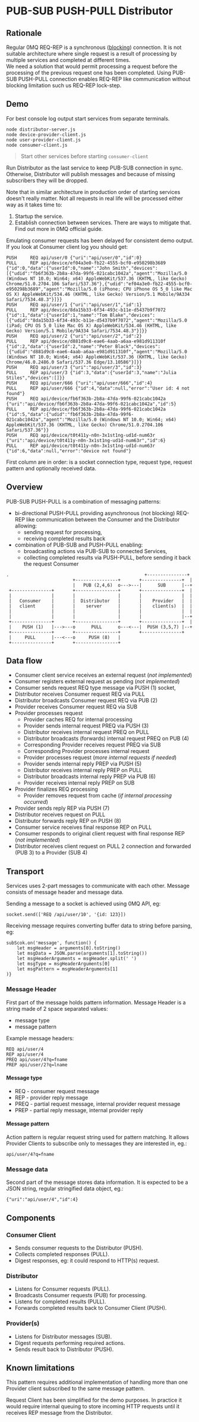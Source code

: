 # PUB-SUB PUSH-PULL Distributor

## Rationale

Regular 0MQ REQ-REP is a synchronous ([blocking][b1]) connection.
It is not suitable architecture where single request is a result of processing by multiple
services and completed at different times.  
We need a solution that would permit processing a request before the processing
of the previous request one has been completed.  Using PUB-SUB PUSH-PULL
connection enables REQ-REP like communication without  blocking limitation such
us REQ-REP lock-step.

[b1]: http://zguide.zeromq.org/page:all#Ask-and-Ye-Shall-Receive

## Demo

For best console log output start services from separate terminals.

```
node distributor-server.js
node device-provider-client.js
node user-provider-client.js
node consumer-client.js
```

> Start other services before starting `consumer-client`

Run Distributor as the last service to keep PUB-SUB connection in sync.
Otherwise, Distributor will publish messages and because of missing subscribers they will be dropped.

Note that in similar architecture in production order of starting services doesn't really matter.
Not all requests in real life will be processed either way as it takes time to:
1. Startup the service.
2. Establish connection between services.
There are ways to mitigate that. Find out more in 0MQ official guide.

Emulating consumer requests has been delayed for consistent demo output.
If you look at Consumer client log you should get:
```
PUSH	 REQ api/user/0 {"uri":"api/user/0","id":0}
PULL	 REP api/device/ef04a3e0-fb22-4555-bcf0-e950298b3689 {"id":0,"data":{"userId":0,"name":"John Smith","devices":[{"udid":"fb6f363b-2b8a-47da-99f6-021cabc1042a","agent":"Mozilla/5.0 (Windows NT 10.0; Win64; x64) AppleWebKit/537.36 (KHTML, like Gecko) Chrome/51.0.2704.106 Safari/537.36"},{"udid":"ef04a3e0-fb22-4555-bcf0-e950298b3689","agent":"Mozilla/5.0 (iPhone; CPU iPhone OS 5_0 like Mac OS X) AppleWebKit/534.46 (KHTML, like Gecko) Version/5.1 Mobile/9A334 Safari/7534.48.3"}]}}
PUSH	 REQ api/user/1 {"uri":"api/user/1","id":1}
PULL	 REP api/device/8da15b33-6f34-493c-b11e-d5437b9f7072 {"id":1,"data":{"userId":1,"name":"Tom Blake","devices":[{"udid":"8da15b33-6f34-493c-b11e-d5437b9f7072","agent":"Mozilla/5.0 (iPad; CPU OS 5_0 like Mac OS X) AppleWebKit/534.46 (KHTML, like Gecko) Version/5.1 Mobile/9A334 Safari/7534.48.3"}]}}
PUSH	 REQ api/user/2 {"uri":"api/user/2","id":2}
PULL	 REP api/device/d881d9c8-eae6-4aab-a6aa-e981d911310f {"id":2,"data":{"userId":2,"name":"Peter Black","devices":[{"udid":"d881d9c8-eae6-4aab-a6aa-e981d911310f","agent":"Mozilla/5.0 (Windows NT 10.0; Win64; x64) AppleWebKit/537.36 (KHTML, like Gecko) Chrome/46.0.2486.0 Safari/537.36 Edge/13.10586"}]}}
PUSH	 REQ api/user/3 {"uri":"api/user/3","id":3}
PULL	 REP api/user/3 {"id":3,"data":{"userId":3,"name":"Julia Stiles","devices":[]}}
PUSH	 REQ api/user/666 {"uri":"api/user/666","id":4}
PULL	 REP api/user/666 {"id":4,"data":null,"error":"User id: 4 not found"}
PUSH	 REQ api/device/fb6f363b-2b8a-47da-99f6-021cabc1042a {"uri":"api/device/fb6f363b-2b8a-47da-99f6-021cabc1042a","id":5}
PULL	 REP api/device/fb6f363b-2b8a-47da-99f6-021cabc1042a {"id":5,"data":{"udid":"fb6f363b-2b8a-47da-99f6-021cabc1042a","agent":"Mozilla/5.0 (Windows NT 10.0; Win64; x64) AppleWebKit/537.36 (KHTML, like Gecko) Chrome/51.0.2704.106 Safari/537.36"}}
PUSH	 REQ api/device/t0t411y-n0n-3x1st1ng-ud1d-num63r {"uri":"api/device/t0t411y-n0n-3x1st1ng-ud1d-num63r","id":6}
PULL	 REP api/device/t0t411y-n0n-3x1st1ng-ud1d-num63r {"id":6,"data":null,"error":"device not found"}
```

First column are in order: is a socket connection type, request type,
request pattern and optionally received data.

## Overview

PUB-SUB PUSH-PULL is a combination of messaging patterns:
* bi-directional PUSH-PULL providing asynchronous (not blocking) REQ-REP like
communication between the Consumer and the Distributor allowing:
  * sending request for processing,
  * receiving completed results back
* combination of PUB-SUB and PUSH-PULL enabling:
  * broadcasting actions via PUB-SUB to connected Services,
  * collecting completed results via PUSH-PULL, before sending it back
  the request Consumer

```
.                                                   +---------------+
                         +----------------+       +---------------+  |
                         |   PUB (2,4,6)  o--->---|      SUB      |--+
 +---------------+       +----------------+       +---------------+  |
 |               |       |                |       |               |  |
 |   Consumer    |       |  Distributor   |       |    Provider   |  |
 |   client      |       |    server      |       |    client(s)  |  |
 |               |       |                |       |               |  |
 |               |       |                |       |               |--+
 +---------------+       +----------------+       +---------------+  |
 |    PUSH (1)   |--->---o      PULL      o---<---|  PUSH (3,5,7) |--+
 +---------------+       +----------------+       +---------------+
 |     PULL      |---<---o     PUSH (8)   |
 +---------------+       +----------------+

```

## Data flow

* Consumer client service receives an external request (_not implemented_)
* Consumer registers external request as pending (_not implemented_)
* Consumer sends request REQ type message via PUSH (1) socket,
* Distributor receives Consumer request REQ via PULL
* Distributor broadcasts Consumer request REQ via PUB (2)
* Provider receives Consumer request REQ via SUB
* Provider processes request
  * Provider caches REQ for internal processing
  * Provider sends internal request PREQ via PUSH (3)
  * Distributor receives internal request PREQ on PULL
  * Distributor broadcasts (forwards) internal request PREQ on PUB (4)
  * Corresponding Provider receives request PREQ via SUB
  * Corresponding Provider processes internal request
  * Provider processes request (_more internal requests if needed_)
  * Provider sends internal reply PREP via PUSH (5)
  * Distributor receives internal reply PREP on PULL
  * Distributor broadcasts internal reply PREP via PUB (6)
  * Provider receives internal reply PREP on SUB
* Provider finalizes REQ processing
  * Provider removes request from cache (_if internal processing occurred_)
* Provider sends reply REP via PUSH (7)
* Distributor receives request on PULL
* Distributor forwards reply REP on PUSH (8)
* Consumer service receives final response REP on PULL
* Consumer responds to original client request with final response REP (_not implemented_)
* Distributor receives client request on PULL 2 connection  and forwarded (PUB 3) to  a Provider (SUB 4)

## Transport

Services uses 2-part messages to communicate with each other. Message consists
of message header and message data.

Sending a message to a socket is achieved using 0MQ API, eg:
```
socket.send(['REQ /api/user/10', '{id: 123}])
```

Receiving message requires converting buffer data to string before parsing, eg:
```
subScok.on('message', function() {
	let msgHeader = arguments[0].toString()
	let msgData = JSON.parse(arguments[1].toString())
	let msgHeaderArguments = msgHeader.split(' ')
	let msgType = msgHeaderArguments[0]
	let msgPattern = msgHeaderArguments[1]
)}
```

### Message Header

First part of the message holds pattern information.
Message Header is a string made of 2 space separated values:
* message type
* message pattern

Example message headers:
```
REQ api/user/4
REP api/user/4
PREQ api/user/4?q=fname
PREP api/user/2?q=lname
```

#### Message type

* REQ - consumer request message
* REP - provider reply message
* PREQ - partial request message, internal provider request message
* PREP - partial reply message, internal provider reply

#### Message pattern

Action pattern is regular request string used for pattern matching.
It allows Provider Clients to subscribe only to messages they are interested in, eg.:
```
api/user/4?q=fname
```

### Message data

Second part of the message stores data information.
It is expected to be a JSON string, regular stringified data object, eg.:
```
{"uri":"api/user/4","id":4}
```

## Components

### Consumer Client

* Sends consumer requests to the Distributor (PUSH).
* Collects completed responses (PULL).
* Digest responses, eg: it could respond to HTTP(s) request.

### Distributor

* Listens for Consumer requests (PULL).
* Broadcasts Consumer requests (PUB) for processing.
* Listens for completed results (PULL).
* Forwards completed results back to Consumer Client (PUSH).

### Provider(s)

* Listens for Distributor messages (SUB).
* Digest requests performing required actions.
* Sends result back to Distributor (PUSH).

## Known limitations

This pattern requires additional implementation of handling more than one
Provider client subscribed to the same message pattern.

Request Client has been simplified for the demo purposes.
In practice it would require internal queuing to store incoming HTTP requests
until it receives REP message from the Distributor.
